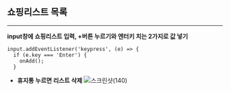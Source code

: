 ## 쇼핑리스트 목록

---

**input창에 쇼핑리스트 입력, +버튼 누르기와 엔터키 치는 2가지로 값 넣기**

```
input.addEventListener('keypress', (e) => {
  if (e.key === 'Enter') {
    onAdd();
  }
```

- **휴지통 누르면 리스트 삭제**
  ![스크린샷(140)](https://user-images.githubusercontent.com/79892837/136212808-74d5d502-7e05-4153-b972-f1c27bc130a3.png)
